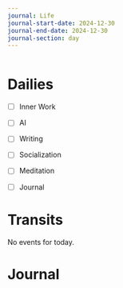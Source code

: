 ```yaml
---
journal: Life
journal-start-date: 2024-12-30
journal-end-date: 2024-12-30
journal-section: day
---
```


```calendar-nav
```

# Dailies

- [ ] Inner Work
- [ ] AI
- [ ] Writing
- [ ] Socialization
- [ ] Meditation
- [ ] Journal


# Transits

No events for today.


# Journal



